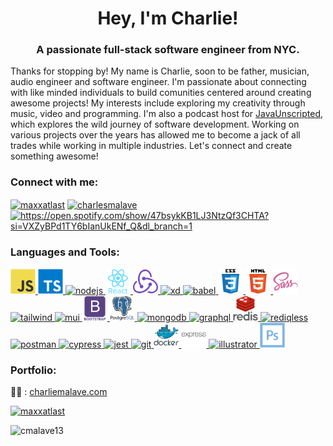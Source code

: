<h1 align="center">Hey, I'm Charlie!</h1>
<h3 align="center">A passionate full-stack software engineer from NYC.</h3>

<p>Thanks for stopping by!  My name is Charlie, soon to be father, musician, audio engineer and software engineer.  I'm passionate about connecting with like minded individuals to build comunities centered around creating awesome projects! My interests include exploring my creativity through music, video and programming. I'm also a podcast host for <a href="https://anchor.fm/javaunscripted">JavaUnscripted</a>, which explores the wild journey of software development. Working on various projects over the years has allowed me to become a jack of all trades while working in multiple industries. Let's connect and create something awesome!</p>

<!-- <a align="center" href="https://github.com/cmalave13/github-readme-stats">
<img align="center" src="https://github-readme-stats.vercel.app/api?username=cmalave13&show_icons=true&theme=radical&count_private&include_all_commits" />
</a>
<br>
<a  href="https://github.com/cmalave13/github-readme-stats">
  <img align="center" src="https://github-readme-stats.vercel.app/api/top-langs/?username=cmalave13&layout=compact&theme=radical" />
</a>
 -->

<h3 align="left">Connect with me:</h3>
<p align="left">
<a href="https://twitter.com/maxxatlast" target="blank"><img align="center" src="https://raw.githubusercontent.com/rahuldkjain/github-profile-readme-generator/master/src/images/icons/Social/twitter.svg" alt="maxxatlast" height="30" width="40" /></a>
<a href="https://linkedin.com/in/charlesmalave" target="blank"><img align="center" src="https://raw.githubusercontent.com/rahuldkjain/github-profile-readme-generator/master/src/images/icons/Social/linked-in-alt.svg" alt="charlesmalave" height="30" width="40" /></a>
  <a href="https://anchor.fm/javaunscripted" target="blank"><img align="center" src="https://upload.wikimedia.org/wikipedia/commons/thumb/1/19/Spotify_logo_without_text.svg/768px-Spotify_logo_without_text.svg.png" alt="https://open.spotify.com/show/47bsykKB1LJ3NtzQf3CHTA?si=VXZyBPd1TY6bIanUkENf_Q&dl_branch=1" height="40" width="40" /></a>

</p>



<h3 align="left">Languages and Tools:</h3>

<p align="left"> 
<a href="https://developer.mozilla.org/en-US/docs/Web/JavaScript" target="_blank"> <img src="https://raw.githubusercontent.com/devicons/devicon/master/icons/javascript/javascript-original.svg" alt="javascript" width="40" height="40"/> </a> 
<a href="https://www.typescriptlang.org/" target="_blank"> <img src="https://raw.githubusercontent.com/devicons/devicon/master/icons/typescript/typescript-original.svg" alt="typescript" width="40" height="40"/> </a>
<a href="https://nodejs.org" target="_blank"> <img src="https://i.ibb.co/YyZ3N7z/js.png" alt="nodejs" width="40" height="40"/> </a>
  <a href="https://reactjs.org/" target="_blank"> <img src="https://raw.githubusercontent.com/devicons/devicon/master/icons/react/react-original-wordmark.svg" alt="react" width="40" height="40"/> </a>
  <a href="https://redux.js.org" target="_blank"> <img src="https://raw.githubusercontent.com/devicons/devicon/master/icons/redux/redux-original.svg" alt="redux" width="40" height="40"/> </a>
  <a href="https://www.adobe.com/products/xd.html" target="_blank"> <img src="https://webpack.js.org/icon-pwa-512x512.d3dae4189855b3a72ff9.png" alt="xd" width="40" height="40"/> </a> 
 <a href="https://babeljs.io/" target="_blank"> <img src="https://www.vectorlogo.zone/logos/babeljs/babeljs-icon.svg" alt="babel" width="40" height="40"/> </a>
 <a href="https://www.w3schools.com/css/" target="_blank"> <img src="https://raw.githubusercontent.com/devicons/devicon/master/icons/css3/css3-original-wordmark.svg" alt="css3" width="40" height="40"/> </a>
  <a href="https://www.w3.org/html/" target="_blank"> <img src="https://raw.githubusercontent.com/devicons/devicon/master/icons/html5/html5-original-wordmark.svg" alt="html5" width="40" height="40"/> </a>
  <a href="https://sass-lang.com" target="_blank"> <img src="https://raw.githubusercontent.com/devicons/devicon/master/icons/sass/sass-original.svg" alt="sass" width="40" height="40"/> </a> <a href="https://tailwindcss.com/" target="_blank"> <img src="https://www.vectorlogo.zone/logos/tailwindcss/tailwindcss-icon.svg" alt="tailwind" width="40" height="40"/> </a>
   <a href="https://material-ui.com/" target="_blank"> <img src="https://cdn.worldvectorlogo.com/logos/material-ui-1.svg" alt="mui" width="40" height="40"/>
   <a href="https://getbootstrap.com" target="_blank"> <img src="https://raw.githubusercontent.com/devicons/devicon/master/icons/bootstrap/bootstrap-plain-wordmark.svg" alt="bootstrap" width="40" height="40"/> </a> 
   <a href="https://www.postgresql.org" target="_blank"> <img src="https://raw.githubusercontent.com/devicons/devicon/master/icons/postgresql/postgresql-original-wordmark.svg" alt="postgresql" width="40" height="40"/> </a>
   <a href="https://www.mongodb.com/" target="_blank"> <img src="https://cdn.worldvectorlogo.com/logos/mongodb-icon-1.svg" alt="mongodb" width="40" height="40"/> </a>
     <a href="https://graphql.org" target="_blank"> <img src="https://www.vectorlogo.zone/logos/graphql/graphql-icon.svg" alt="graphql" width="40" height="40"/> </a>
      <a href="https://redis.io" target="_blank"> <img src="https://raw.githubusercontent.com/devicons/devicon/master/icons/redis/redis-original-wordmark.svg" alt="redis" width="40" height="40"/> </a> 
      <a href="http://www.rediqless.com/" target="_blank"> <img src="https://rediqlessprod.s3.us-east-2.amazonaws.com/REDIQLESS-LOGO-CLEAN.png" alt="rediqless" width="40" height="40"/> </a>
     <a href="https://postman.com" target="_blank"> <img src="https://www.vectorlogo.zone/logos/getpostman/getpostman-icon.svg" alt="postman" width="40" height="40"/> </a>
   <a href="https://www.cypress.io" target="_blank"> <img src="https://raw.githubusercontent.com/simple-icons/simple-icons/6e46ec1fc23b60c8fd0d2f2ff46db82e16dbd75f/icons/cypress.svg" alt="cypress" width="40" height="40"/> </a>
      <a href="https://jestjs.io" target="_blank"> <img src="https://www.vectorlogo.zone/logos/jestjsio/jestjsio-icon.svg" alt="jest" width="40" height="40"/> </a>
     <a href="https://git-scm.com/" target="_blank"> <img src="https://www.vectorlogo.zone/logos/git-scm/git-scm-icon.svg" alt="git" width="40" height="40"/> </a>
     <a href="https://www.docker.com/" target="_blank"> <img src="https://raw.githubusercontent.com/devicons/devicon/master/icons/docker/docker-original-wordmark.svg" alt="docker" width="40" height="40"/> </a> <a href="https://expressjs.com" target="_blank"> <img src="https://raw.githubusercontent.com/devicons/devicon/master/icons/express/express-original-wordmark.svg" alt="express" width="40" height="40"/> </a> </a>         
 <a href="https://www.adobe.com/in/products/illustrator.html" target="_blank"> <img src="https://www.vectorlogo.zone/logos/adobe_illustrator/adobe_illustrator-icon.svg" alt="illustrator" width="40" height="40"/> </a>
<a href="https://www.photoshop.com/en" target="_blank"> <img src="https://raw.githubusercontent.com/devicons/devicon/master/icons/photoshop/photoshop-line.svg" alt="photoshop" width="40" height="40"/> </a> </p>





<h3 align="left">Portfolio:</h3>

👨‍💻 : [charliemalave.com](charliemalave.com)


<p align="left"> <a href="https://twitter.com/maxxatlast" target="blank"><img src="https://img.shields.io/twitter/follow/maxxatlast?logo=twitter&style=for-the-badge" alt="maxxatlast" /></a> </p>
<p align="left"> <img src="https://komarev.com/ghpvc/?username=cmalave13&label=Profile%20views&color=0e75b6&style=flat" alt="cmalave13" /> </p>
